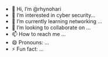 - 👋 Hi, I’m @rhynohari
- 👀 I’m interested in cyber security...
- 🌱 I’m currently learning networking ...
- 💞️ I’m looking to collaborate on ...
- 📫 How to reach me ...
- 😄 Pronouns: ...
- ⚡ Fun fact: ...

<!---
rhynohari/rhynohari is a ✨ special ✨ repository because its `README.md` (this file) appears on your GitHub profile.
You can click the Preview link to take a look at your changes.
--->

